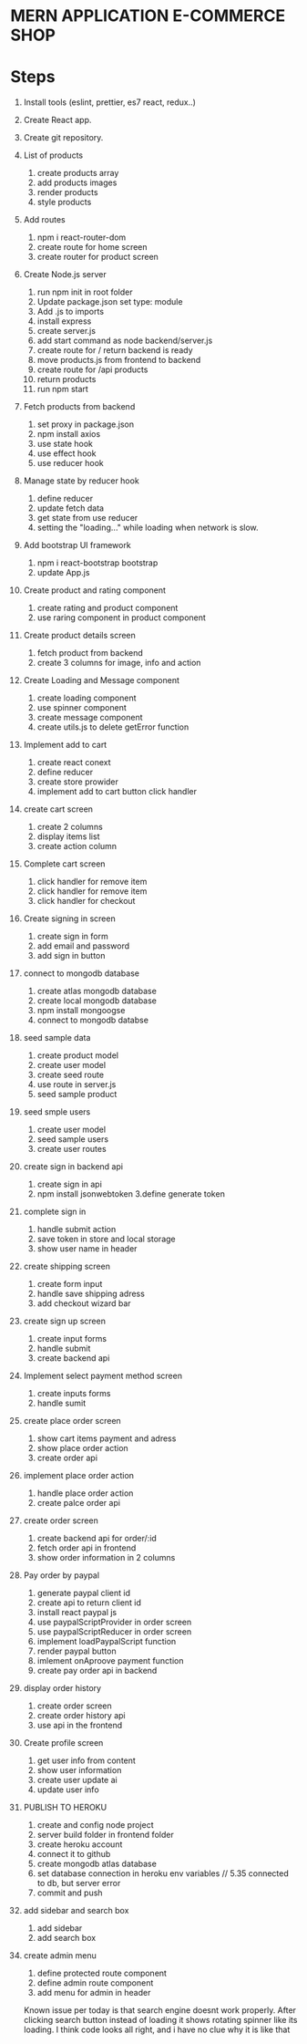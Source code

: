 # MERN APPLICATION E-COMMERCE SHOP

# Steps

1. Install tools (eslint, prettier, es7 react, redux..)
2. Create React app.
3. Create git repository.

4. List of products

   1. create products array
   2. add products images
   3. render products
   4. style products

5. Add routes

   1. npm i react-router-dom
   2. create route for home screen
   3. create router for product screen

6. Create Node.js server

   1. run npm init in root folder
   2. Update package.json set type: module
   3. Add .js to imports
   4. install express
   5. create server.js
   6. add start command as node backend/server.js
   7. create route for / return backend is ready
   8. move products.js from frontend to backend
   9. create route for /api products
   10. return products
   11. run npm start

7. Fetch products from backend

   1. set proxy in package.json
   2. npm install axios
   3. use state hook
   4. use effect hook
   5. use reducer hook

8. Manage state by reducer hook

   1. define reducer
   2. update fetch data
   3. get state from use reducer
   4. setting the "loading..." while loading when network is slow.

9. Add bootstrap UI framework

   1. npm i react-bootstrap bootstrap
   2. update App.js

10. Create product and rating component

    1. create rating and product component
    2. use raring component in product component

11. Create product details screen

    1. fetch product from backend
    2. create 3 columns for image, info and action

12. Create Loading and Message component

    1. create loading component
    2. use spinner component
    3. create message component
    4. create utils.js to delete getError function

13. Implement add to cart

    1. create react conext
    2. define reducer
    3. create store prowider
    4. implement add to cart button click handler

14. create cart screen
    1. create 2 columns
    2. display items list
    3. create action column

<!-- !!cart screen doesnt work properly : -->

<!-- Warning: Each child in a list should have a unique "key" prop. Check the render method of `CartScreen`
 SHOWS ONLY LAST ITEM FROM CART LIST NOT ALL OF THEM WHEN YOU BUY DIFFERENT ITEMS. unique key is defined in line 35 isnt it? So i have no idea how to fix this. i guess code is ok, HELP NEEDED. CANT FIGURE IT OUT ON MY OWN.

What i tried:

      1.  change the version of react-bootstrap, router-dom etc.. didnt help
      2.  rewrite the whole <ListGroup> section. didnt help
      3.  checked the WHOLE code for typos. Probably no typos, but who knows. -->

15. Complete cart screen

    1. click handler for remove item
    2. click handler for remove item
    3. click handler for checkout

16. Create signing in screen

    1. create sign in form
    2. add email and password
    3. add sign in button

17. connect to mongodb database

    1. create atlas mongodb database
    2. create local mongodb database
    3. npm install mongoogse
    4. connect to mongodb databse

18. seed sample data
    1. create product model
    2. create user model
    3. create seed route
    4. use route in server.js
    5. seed sample product

<!-- IMPORTANT to run locally mongodb you have to open cmd , go to mongodb direcory find bin directory and run mongod. Then go to backend directory and run script. npm run start-mongo.
i wrote script in package.json "start-mongo": "cd/ d/ **mongodb path**mongo.exe" then run compass and then it works. -->

19. seed smple users

    1. create user model
    2. seed sample users
    3. create user routes

20. create sign in backend api

    1. create sign in api
    2. npm install jsonwebtoken
       3.define generate token

21. complete sign in

    1. handle submit action
    2. save token in store and local storage
    3. show user name in header

22. create shipping screen

    1. create form input
    2. handle save shipping adress
    3. add checkout wizard bar

23. create sign up screen

    1. create input forms
    2. handle submit
    3. create backend api

24. Implement select payment method screen

    1. create inputs forms
    2. handle sumit

25. create place order screen

    1. show cart items payment and adress
    2. show place order action
    3. create order api

26. implement place order action

    1. handle place order action
    2. create palce order api

27. create order screen

    1. create backend api for order/:id
    2. fetch order api in frontend
    3. show order information in 2 columns

28. Pay order by paypal

    1. generate paypal client id
    2. create api to return client id
    3. install react paypal js
    4. use paypalScriptProvider in order screen
    5. use paypalScriptReducer in order screen
    6. implement loadPaypalScript function
    7. render paypal button
    8. imlement onAproove payment function
    9. create pay order api in backend

29. display order history

    1. create order screen
    2. create order history api
    3. use api in the frontend

30. Create profile screen

    1. get user info from content
    2. show user information
    3. create user update ai
    4. update user info

31. PUBLISH TO HEROKU

    1. create and config node project
    2. server build folder in frontend folder
    3. create heroku account
    4. connect it to github
    5. create mongodb atlas database
    6. set database connection in heroku env variables // 5.35 connected to db, but server error
    7. commit and push

    <!-- problem with deploying to heroku. cant figure it out which database i can use to make it works.
    this i use now looks that is somehow ok, but we will see what will be in the future work... -->

32. add sidebar and search box

    1. add sidebar
    2. add search box

<!-- lesson33 stucked. not deployed. cant go from shipping to the next section. it works only when i refresh the page. strange
the script in root package.json would be:

cd backend && npm install && cd .. && cd frontend && npm install &&npm run build thats works for me instead of this cd backend && npm install && cd ../frontend && npm install &&npm run build.
33. Create search screen

    1. show filters
    2. create api for searching products
    3. display results

    <!-- search box is created, but do not loading data. just rotating spinner. code looks ok.  -->

34. create admin menu

    1. define protected route component
    2. define admin route component
    3. add menu for admin in header

    Known issue per today is that search engine doesnt work properly. After clicking search button instead of loading it shows
    rotating spinner like its loading. I think code looks all right, and i have no clue why it is like that
